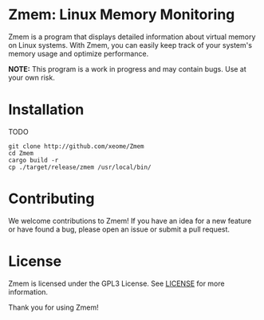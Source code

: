 # Zmem: Linux Memory Monitoring
Zmem is a program that displays detailed information about virtual memory on Linux systems. With Zmem, you can easily keep track of your system's memory usage and optimize performance.

**NOTE:** This program is a work in progress and may contain bugs. Use at your own risk.

# Installation
TODO

```
git clone http://github.com/xeome/Zmem
cd Zmem
cargo build -r
cp ./target/release/zmem /usr/local/bin/
```

# Contributing
We welcome contributions to Zmem! If you have an idea for a new feature or have found a bug, please open an issue or submit a pull request.

# License
Zmem is licensed under the GPL3 License. See [LICENSE](LICENSE) for more information.

Thank you for using Zmem!
